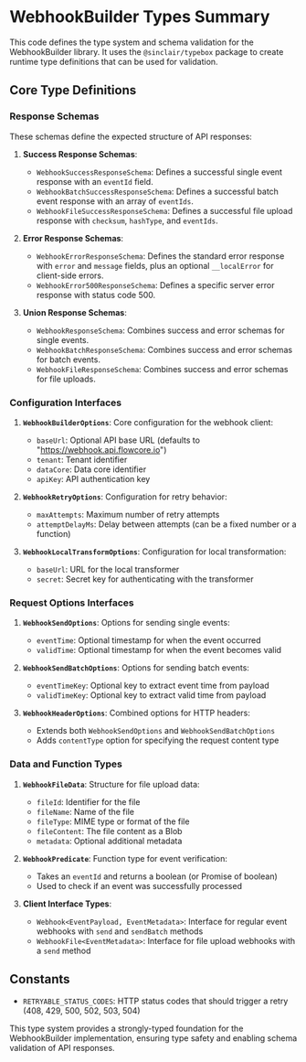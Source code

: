 # WebhookBuilder Types Summary

This code defines the type system and schema validation for the WebhookBuilder library. It uses the `@sinclair/typebox`
package to create runtime type definitions that can be used for validation.

## Core Type Definitions

### Response Schemas

These schemas define the expected structure of API responses:

1. **Success Response Schemas**:
   - `WebhookSuccessResponseSchema`: Defines a successful single event response with an `eventId` field.
   - `WebhookBatchSuccessResponseSchema`: Defines a successful batch event response with an array of `eventIds`.
   - `WebhookFileSuccessResponseSchema`: Defines a successful file upload response with `checksum`, `hashType`, and
     `eventIds`.

2. **Error Response Schemas**:
   - `WebhookErrorResponseSchema`: Defines the standard error response with `error` and `message` fields, plus an
     optional `__localError` for client-side errors.
   - `WebhookError500ResponseSchema`: Defines a specific server error response with status code 500.

3. **Union Response Schemas**:
   - `WebhookResponseSchema`: Combines success and error schemas for single events.
   - `WebhookBatchResponseSchema`: Combines success and error schemas for batch events.
   - `WebhookFileResponseSchema`: Combines success and error schemas for file uploads.

### Configuration Interfaces

1. **`WebhookBuilderOptions`**: Core configuration for the webhook client:
   - `baseUrl`: Optional API base URL (defaults to "https://webhook.api.flowcore.io")
   - `tenant`: Tenant identifier
   - `dataCore`: Data core identifier
   - `apiKey`: API authentication key

2. **`WebhookRetryOptions`**: Configuration for retry behavior:
   - `maxAttempts`: Maximum number of retry attempts
   - `attemptDelayMs`: Delay between attempts (can be a fixed number or a function)

3. **`WebhookLocalTransformOptions`**: Configuration for local transformation:
   - `baseUrl`: URL for the local transformer
   - `secret`: Secret key for authenticating with the transformer

### Request Options Interfaces

1. **`WebhookSendOptions`**: Options for sending single events:
   - `eventTime`: Optional timestamp for when the event occurred
   - `validTime`: Optional timestamp for when the event becomes valid

2. **`WebhookSendBatchOptions`**: Options for sending batch events:
   - `eventTimeKey`: Optional key to extract event time from payload
   - `validTimeKey`: Optional key to extract valid time from payload

3. **`WebhookHeaderOptions`**: Combined options for HTTP headers:
   - Extends both `WebhookSendOptions` and `WebhookSendBatchOptions`
   - Adds `contentType` option for specifying the request content type

### Data and Function Types

1. **`WebhookFileData`**: Structure for file upload data:
   - `fileId`: Identifier for the file
   - `fileName`: Name of the file
   - `fileType`: MIME type or format of the file
   - `fileContent`: The file content as a Blob
   - `metadata`: Optional additional metadata

2. **`WebhookPredicate`**: Function type for event verification:
   - Takes an `eventId` and returns a boolean (or Promise of boolean)
   - Used to check if an event was successfully processed

3. **Client Interface Types**:
   - `Webhook<EventPayload, EventMetadata>`: Interface for regular event webhooks with `send` and `sendBatch` methods
   - `WebhookFile<EventMetadata>`: Interface for file upload webhooks with a `send` method

## Constants

- `RETRYABLE_STATUS_CODES`: HTTP status codes that should trigger a retry (408, 429, 500, 502, 503, 504)

This type system provides a strongly-typed foundation for the WebhookBuilder implementation, ensuring type safety and
enabling schema validation of API responses.
